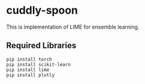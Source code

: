 # cuddly-spoon

This is implementation of LIME for ensemble learning. 

## Required Libraries
```
pip install torch
pip install scikit-learn
pip install lime
pip install plotly
```
